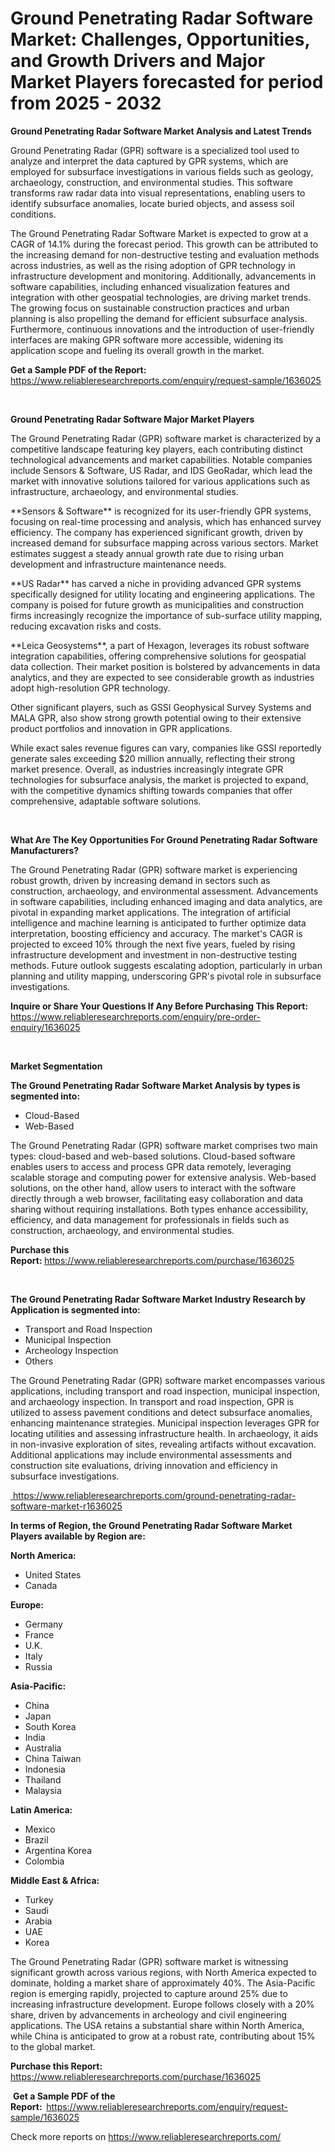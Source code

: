 <p><h1>Ground Penetrating Radar Software Market: Challenges, Opportunities, and Growth Drivers and Major Market Players forecasted for period from 2025 - 2032</h1></p><p><strong>Ground Penetrating Radar Software Market Analysis and Latest Trends</strong></p>
<p><p>Ground Penetrating Radar (GPR) software is a specialized tool used to analyze and interpret the data captured by GPR systems, which are employed for subsurface investigations in various fields such as geology, archaeology, construction, and environmental studies. This software transforms raw radar data into visual representations, enabling users to identify subsurface anomalies, locate buried objects, and assess soil conditions.</p><p>The Ground Penetrating Radar Software Market is expected to grow at a CAGR of 14.1% during the forecast period. This growth can be attributed to the increasing demand for non-destructive testing and evaluation methods across industries, as well as the rising adoption of GPR technology in infrastructure development and monitoring. Additionally, advancements in software capabilities, including enhanced visualization features and integration with other geospatial technologies, are driving market trends. The growing focus on sustainable construction practices and urban planning is also propelling the demand for efficient subsurface analysis. Furthermore, continuous innovations and the introduction of user-friendly interfaces are making GPR software more accessible, widening its application scope and fueling its overall growth in the market.</p></p>
<p><strong>Get a Sample PDF of the Report:&nbsp;</strong> <a href="https://www.reliableresearchreports.com/enquiry/request-sample/1636025?utm_campaign=2937&utm_medium=2&utm_source=Github&utm_content=ia&utm_term=09032025&utm_id=ground-penetrating-radar-software">https://www.reliableresearchreports.com/enquiry/request-sample/1636025</a></p>
<p>&nbsp;</p>
<p><strong>Ground Penetrating Radar Software Major Market Players</strong></p>
<p><p>The Ground Penetrating Radar (GPR) software market is characterized by a competitive landscape featuring key players, each contributing distinct technological advancements and market capabilities. Notable companies include Sensors & Software, US Radar, and IDS GeoRadar, which lead the market with innovative solutions tailored for various applications such as infrastructure, archaeology, and environmental studies.</p><p>**Sensors & Software** is recognized for its user-friendly GPR systems, focusing on real-time processing and analysis, which has enhanced survey efficiency. The company has experienced significant growth, driven by increased demand for subsurface mapping across various sectors. Market estimates suggest a steady annual growth rate due to rising urban development and infrastructure maintenance needs.</p><p>**US Radar** has carved a niche in providing advanced GPR systems specifically designed for utility locating and engineering applications. The company is poised for future growth as municipalities and construction firms increasingly recognize the importance of sub-surface utility mapping, reducing excavation risks and costs.</p><p>**Leica Geosystems**, a part of Hexagon, leverages its robust software integration capabilities, offering comprehensive solutions for geospatial data collection. Their market position is bolstered by advancements in data analytics, and they are expected to see considerable growth as industries adopt high-resolution GPR technology.</p><p>Other significant players, such as GSSI Geophysical Survey Systems and MALA GPR, also show strong growth potential owing to their extensive product portfolios and innovation in GPR applications.</p><p>While exact sales revenue figures can vary, companies like GSSI reportedly generate sales exceeding $20 million annually, reflecting their strong market presence. Overall, as industries increasingly integrate GPR technologies for subsurface analysis, the market is projected to expand, with the competitive dynamics shifting towards companies that offer comprehensive, adaptable software solutions.</p></p>
<p>&nbsp;</p>
<p><strong>What Are The Key Opportunities For Ground Penetrating Radar Software Manufacturers?</strong></p>
<p><p>The Ground Penetrating Radar (GPR) software market is experiencing robust growth, driven by increasing demand in sectors such as construction, archaeology, and environmental assessment. Advancements in software capabilities, including enhanced imaging and data analytics, are pivotal in expanding market applications. The integration of artificial intelligence and machine learning is anticipated to further optimize data interpretation, boosting efficiency and accuracy. The market's CAGR is projected to exceed 10% through the next five years, fueled by rising infrastructure development and investment in non-destructive testing methods. Future outlook suggests escalating adoption, particularly in urban planning and utility mapping, underscoring GPR's pivotal role in subsurface investigations.</p></p>
<p><strong>Inquire or Share Your Questions If Any Before Purchasing This Report:</strong> <a href="https://www.reliableresearchreports.com/enquiry/pre-order-enquiry/1636025?utm_campaign=2937&utm_medium=2&utm_source=Github&utm_content=ia&utm_term=09032025&utm_id=ground-penetrating-radar-software">https://www.reliableresearchreports.com/enquiry/pre-order-enquiry/1636025</a></p>
<p>&nbsp;</p>
<p><strong>Market Segmentation</strong></p>
<p><strong>The Ground Penetrating Radar Software Market Analysis by types is segmented into:</strong></p>
<p><ul><li>Cloud-Based</li><li>Web-Based</li></ul></p>
<p><p>The Ground Penetrating Radar (GPR) software market comprises two main types: cloud-based and web-based solutions. Cloud-based software enables users to access and process GPR data remotely, leveraging scalable storage and computing power for extensive analysis. Web-based solutions, on the other hand, allow users to interact with the software directly through a web browser, facilitating easy collaboration and data sharing without requiring installations. Both types enhance accessibility, efficiency, and data management for professionals in fields such as construction, archaeology, and environmental studies.</p></p>
<p><strong>Purchase this Report:&nbsp;</strong><a href="https://www.reliableresearchreports.com/purchase/1636025?utm_campaign=2937&utm_medium=2&utm_source=Github&utm_content=ia&utm_term=09032025&utm_id=ground-penetrating-radar-software">https://www.reliableresearchreports.com/purchase/1636025</a></p>
<p>&nbsp;</p>
<p><strong>The Ground Penetrating Radar Software Market Industry Research by Application is segmented into:</strong></p>
<p><ul><li>Transport and Road Inspection</li><li>Municipal Inspection</li><li>Archeology Inspection</li><li>Others</li></ul></p>
<p><p>The Ground Penetrating Radar (GPR) software market encompasses various applications, including transport and road inspection, municipal inspection, and archaeology inspection. In transport and road inspection, GPR is utilized to assess pavement conditions and detect subsurface anomalies, enhancing maintenance strategies. Municipal inspection leverages GPR for locating utilities and assessing infrastructure health. In archaeology, it aids in non-invasive exploration of sites, revealing artifacts without excavation. Additional applications may include environmental assessments and construction site evaluations, driving innovation and efficiency in subsurface investigations.</p></p>
<p><a href="https://www.reliableresearchreports.com/ground-penetrating-radar-software-market-r1636025?utm_campaign=2937&utm_medium=2&utm_source=Github&utm_content=ia&utm_term=09032025&utm_id=ground-penetrating-radar-software">&nbsp;https://www.reliableresearchreports.com/ground-penetrating-radar-software-market-r1636025</a></p>
<p><strong>In terms of Region, the Ground Penetrating Radar Software Market Players available by Region are:</strong></p>
<p>
    <p> <strong> North America: </strong>
        <ul>
            <li>United States</li>
            <li>Canada</li>
        </ul>
        </p> 
    <p> <strong> Europe: </strong>
        <ul>
            <li>Germany</li>
            <li>France</li>
            <li>U.K.</li>
            <li>Italy</li>
            <li>Russia</li>
        </ul>
        </p> 
    <p> <strong> Asia-Pacific: </strong>
        <ul>
            <li>China</li>
            <li>Japan</li>
            <li>South Korea</li>
            <li>India</li>
            <li>Australia</li>
            <li>China Taiwan</li>
            <li>Indonesia</li>
            <li>Thailand</li>
            <li>Malaysia</li>
        </ul>
        </p> 
    <p> <strong> Latin America: </strong>
        <ul>
            <li>Mexico</li>
            <li>Brazil</li>
            <li>Argentina Korea</li>
            <li>Colombia</li>
        </ul>
        </p> 
    <p> <strong> Middle East & Africa: </strong>
        <ul>
            <li>Turkey</li>
            <li>Saudi</li>
            <li>Arabia</li>
            <li>UAE</li>
            <li>Korea</li>
        </ul>
    </p>
    </p>
<p><p>The Ground Penetrating Radar (GPR) software market is witnessing significant growth across various regions, with North America expected to dominate, holding a market share of approximately 40%. The Asia-Pacific region is emerging rapidly, projected to capture around 25% due to increasing infrastructure development. Europe follows closely with a 20% share, driven by advancements in archeology and civil engineering applications. The USA retains a substantial share within North America, while China is anticipated to grow at a robust rate, contributing about 15% to the global market.</p></p>
<p><strong>Purchase this Report: </strong><a href="https://www.reliableresearchreports.com/purchase/1636025?utm_campaign=2937&utm_medium=2&utm_source=Github&utm_content=ia&utm_term=09032025&utm_id=ground-penetrating-radar-software">https://www.reliableresearchreports.com/purchase/1636025</a></p>
<p>&nbsp;<strong>Get a Sample PDF of the Report:&nbsp;&nbsp;</strong><a href="https://www.reliableresearchreports.com/enquiry/request-sample/1636025?utm_campaign=2937&utm_medium=2&utm_source=Github&utm_content=ia&utm_term=09032025&utm_id=ground-penetrating-radar-software">https://www.reliableresearchreports.com/enquiry/request-sample/1636025</a></p>
<p><strong></strong></p>
<p>Check more reports on <a href="https://www.reliableresearchreports.com/?utm_campaign=2937&utm_medium=2&utm_source=Github&utm_content=ia&utm_term=09032025&utm_id=ground-penetrating-radar-software">https://www.reliableresearchreports.com/</a></p>